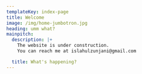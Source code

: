```yaml
---
templateKey: index-page
title: Welcome
image: /img/home-jumbotron.jpg
heading: umm what?
mainpitch:
  description: |+
    The website is under construction.
    You can reach me at islahulzunjani@gmail.com

  title: What's happening?
---
```


